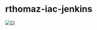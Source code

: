 # rthomaz-iac-jenkins


[![CI](https://github.com/rthomaz-iac/rthomaz-iac-jenkins/workflows/CI/badge.svg)](https://github.com/rthomaz-iac/rthomaz-iac-jenkins/actions?query=workflow%3ACI)
